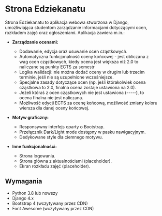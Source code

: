 # Strona Edziekanatu

Strona Edziekanatu to aplikacja webowa stworzona w Django, umożliwiająca studentom zarządzanie informacjami dotyczącymi ocen, rozkładem zajęć oraz ogłoszeniami. Aplikacja zawiera m.in.:

- **Zarządzanie ocenami:** 
  - Dodawanie, edycja oraz usuwanie ocen cząstkowych.
  - Automatyczna funkcjonalność oceny końcowej - jest obliczana z wag ocen cząstkowych, kiedy ocena jest większa niż 2.0 to naliczane są punkty ECTS za semestr
  - Logika walidacji: nie można dodać oceny w drugim lub trzecim terminie, jeśli nie są uzupełnione wcześniejsze.
  - Specjalne zasady dotyczące ocen (np. jeśli którakolwiek ocena cząstkowa to 2.0, finalna ocena zostaje ustawiona na 2.0).
  - Jeżeli któraś z ocen cząstkowych nie jest ustawiona (-----), to ocena finalna nie jest naliczana.
  - Możliwość edycji ECTS za ocenę końcową, możliwość zmiany koloru wiersza dla danej oceny końcowej. 

- **Motyw graficzny:** 
  - Responsywny interfejs oparty o Bootstrap.
  - Przełącznik Dark/Light mode dostępny w pasku nawigacyjnym.
  - Dedykowane style dla ciemnego motywu.

- **Inne funkcjonalności:**
  - Strona logowania. 
  - Strona główna z aktualnościami (placeholder).
  - Ekran rozkładu zajęć (placeholder).

## Wymagania
- Python 3.8 lub nowszy
- Django 4.x
- Bootstrap 4 (wczytywany przez CDN)
- Font Awesome (wczytywany przez CDN)
